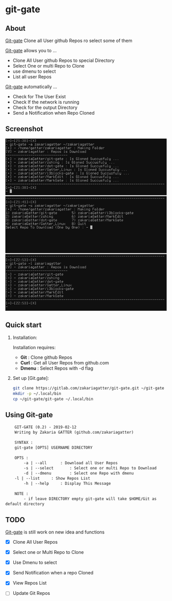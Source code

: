 # git-gate

## About 
[Git-gate] Clone all User github Repos ro select some of them 

[Git-gate] allows you to ...

* Clone All User github Repos to special Directory 
* Select One or multi Repo to Clone 
* use dmenu to select 
* List all user Repos

[Git-gate] automatically ...

* Check for The User Exist 
* Check If the network is running 
* Check for the output Directory
* Send a Notification when Repo Cloned 

## Screenshot
![Git-gate-all](./pics/all.png)
![Git-gate-select](./pics/select.png)
![Git-gate-list](./pics/list.png)

## Quick start 

1. Installation:
    
    Installation requires:

	* __Git__   : Clone github Repos 
	* __Curl__  : Get all User Repos from github.com
	* __Dmenu__ : Select Repos with -d flag


2. Set up [Git.gate]:

    ```bash 
	git clone https://gitlab.com/zakariagatter/git-gate.git ~/git-gate
	mkdir -p ~/.local/bin
	cp ~/git-gate/git-gate ~/.local/bin
    ```

## Using Git-gate
```
    GIT-GATE (0.2) - 2019-02-12
    Writing by Zakaria GATTER (github.com/zakariagatter)

    SYNTAX :
	git-gate [OPTS] USERNAME DIRECTORY

    OPTS :
        -a | --all	    : Download all User Repos
        -s | --select	    : Select one or multi Repo to Download
        -d | --dmenu	    : Select one Repo with dmenu
	-l | --list	    : Show Repos List
        -h | --help	    : Display This Message

    NOTE :
        - if leave DIRECTORY empty git-gate will take $HOME/Git as default directory
```

## TODO 
[Git-gate] is still work on new idea and functions 

* [X] Clone All User Repos 
* [X] Select one or Multi Repo to Clone 
* [X] Use Dmenu to select 
* [X] Send Notification when a repo Cloned
* [X] View Repos List 
* [ ] Update Git Repos 


[Git-gate]:https://gitlab.com/zakariagatter/git-gate
